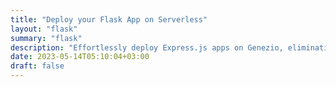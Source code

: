 ```yaml
---
title: "Deploy your Flask App on Serverless"
layout: "flask"
summary: "flask"
description: "Effortlessly deploy Express.js apps on Genezio, eliminating server management. Enjoy seamless scaling, reduced costs, and increased flexibility with serverless."
date: 2023-05-14T05:10:04+03:00
draft: false
---
```

